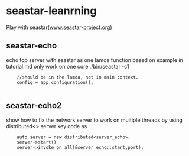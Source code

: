 # seastar-leanrning
Play with seastar(www.seastar-project.org)

## seastar-echo
echo tcp server with seastar as one lamda function
based on example in tutorial.md
only work on one core ./bin/seastar -c1

```
	//should be in the lamda, not in main context.
	config = app.configuration();
	
```

## seastar-echo2
show how to fix the network server to work on multiple threads by using distributed<> server 
key code as
```	
	auto server = new distributed<server_echo>;
	server->start()
	server->invoke_on_all(&server_echo::start,port);
```
